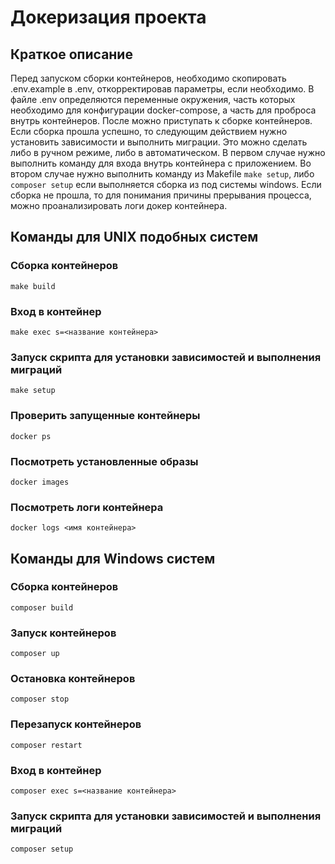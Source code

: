 # Докеризация проекта

## Краткое описание
Перед запуском сборки контейнеров, необходимо скопировать .env.example в .env, откорректировав параметры, если необходимо.
В файле .env определяются переменные окружения, часть которых необходимо для конфигурации docker-compose, а часть для проброса внутрь контейнеров.
После можно приступать к сборке контейнеров. Если сборка прошла успешно, то следующим действием нужно установить зависимости и выполнить миграции.
Это можно сделать либо в ручном режиме, либо в автоматическом.
В первом случае нужно выполнить команду для входа внутрь контейнера с приложением.
Во втором случае нужно выполнить команду из Makefile `make setup`, либо `composer setup` если выполняется сборка из под системы windows.
Если сборка не прошла, то для понимания причины прерывания процесса, можно проанализировать логи докер контейнера. 

## Команды для UNIX подобных систем

### Сборка контейнеров
~~~
make build
~~~
### Вход в контейнер
~~~
make exec s=<название контейнера>
~~~
### Запуск скрипта для установки зависимостей и выполнения миграций
~~~
make setup
~~~
### Проверить запущенные контейнеры
~~~
docker ps
~~~
### Посмотреть установленные образы
~~~
docker images
~~~
### Посмотреть логи контейнера
~~~
docker logs <имя контейнера>
~~~

## Команды для Windows систем

### Сборка контейнеров
~~~
composer build
~~~
### Запуск контейнеров
~~~
composer up
~~~
### Остановка контейнеров
~~~
composer stop
~~~
### Перезапуск контейнеров
~~~
composer restart
~~~
### Вход в контейнер
~~~
composer exec s=<название контейнера>
~~~
### Запуск скрипта для установки зависимостей и выполнения миграций
~~~
composer setup
~~~